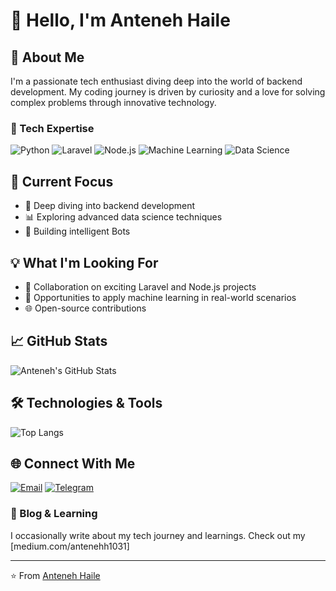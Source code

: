 # 👋 Hello, I'm Anteneh Haile

## 🚀 About Me

I'm a passionate tech enthusiast diving deep into the world of backend development. My coding journey is driven by curiosity and a love for solving complex problems through innovative technology.

### 🔬 Tech Expertise
![Python](https://img.shields.io/badge/-Python-black?style=flat-square&logo=python)
![Laravel](https://img.shields.io/badge/-Laravel-black?style=flat-square&logo=laravel)
![Node.js](https://img.shields.io/badge/-Node.js-black?style=flat-square&logo=Node.js)
![Machine Learning](https://img.shields.io/badge/-Machine%20Learning-black?style=flat-square&logo=tensorflow)
![Data Science](https://img.shields.io/badge/-Data%20Science-black?style=flat-square&logo=python)

## 🌟 Current Focus

- 🧠 Deep diving into backend development
- 📊 Exploring advanced data science techniques
- 🤖 Building intelligent Bots

## 💡 What I'm Looking For

- 🤝 Collaboration on exciting Laravel and Node.js projects
- 🚀 Opportunities to apply machine learning in real-world scenarios
- 🌐 Open-source contributions

## 📈 GitHub Stats

![Anteneh's GitHub Stats](https://github-readme-stats.vercel.app/api?username=antishman&show_icons=true&theme=radical)

## 🛠 Technologies & Tools

![Top Langs](https://github-readme-stats.vercel.app/api/top-langs/?username=antishman&layout=compact&theme=radical)

## 🌐 Connect With Me

[![Email](https://img.shields.io/badge/Email-antenehh1031%40gmail.com-red?style=flat-square&logo=gmail)](mailto:antenehh1031@gmail.com)
[![Telegram](https://img.shields.io/badge/Telegram-%40antenehhaile-blue?style=flat-square&logo=telegram)](https://t.me/antenehhaile)



### 📝 Blog & Learning

I occasionally write about my tech journey and learnings. Check out my [medium.com/antenehh1031]

---

⭐️ From [Anteneh Haile](https://github.com/antishman)

<!---
Antishman/Antishman is a ✨ special ✨ repository because its `README.md` (this file) appears on your GitHub profile.
You can click the Preview link to take a look at your changes.
--->
